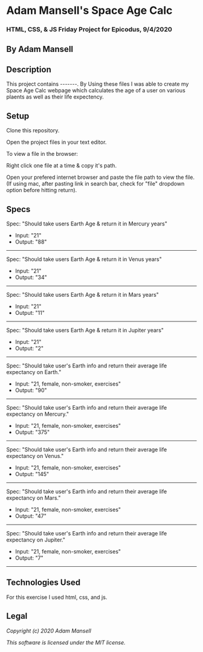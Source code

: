 # Adam Mansell's Space Age Calc

### HTML, CSS, & JS Friday Project for Epicodus, 9/4/2020

## **By Adam Mansell**

## Description
This project contains -------. By Using these files I was able to create my Space Age Calc webpage which calculates the age of a user on various plaents as well as their life expectency.

## Setup
Clone this repository.

Open the project files in your text editor.

To view a file in the browser:

Right click one file at a time & copy it's path.

Open your prefered internet browser and paste the file path to view the file.
(If using mac, after pasting link in search bar, check for "file" dropdown option before hitting return).

## Specs
Spec: "Should take users Earth Age & return it in Mercury years"
- Input: "21"
- Output: "88"<br>
________________________________

Spec: "Should take users Earth Age & return it in Venus years"
- Input: "21"
- Output: "34"<br>
________________________________

Spec: "Should take users Earth Age & return it in Mars years"
- Input: "21"
- Output: "11"<br>
________________________________

Spec: "Should take users Earth Age & return it in Jupiter years"
- Input: "21"
- Output: "2"<br>
________________________________

Spec: "Should take user's Earth info and return their average life expectancy on Earth."
- Input: "21, female, non-smoker, exercises"
- Output: "90"<br>
________________________________

Spec: "Should take user's Earth info and return their average life expectancy on Mercury."
- Input: "21, female, non-smoker, exercises"
- Output: "375"<br>
________________________________

Spec: "Should take user's Earth info and return their average life expectancy on Venus."
- Input: "21, female, non-smoker, exercises"
- Output: "145"<br>
________________________________

Spec: "Should take user's Earth info and return their average life expectancy on Mars."
- Input: "21, female, non-smoker, exercises"
- Output: "47"<br>
________________________________

Spec: "Should take user's Earth info and return their average life expectancy on Jupiter."
- Input: "21, female, non-smoker, exercises"
- Output: "7"<br>
________________________________

## Technologies Used
For this exercise I used html, css, and js.

## Legal
_Copyright (c) 2020 Adam Mansell_


_This software is licensed under the MIT license._